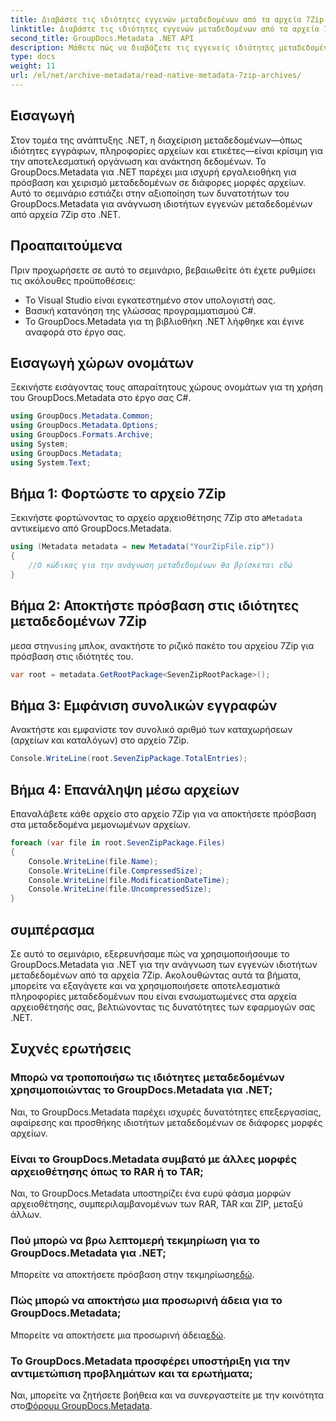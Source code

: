 ```yaml
---
title: Διαβάστε τις ιδιότητες εγγενών μεταδεδομένων από τα αρχεία 7Zip στο .NET
linktitle: Διαβάστε τις ιδιότητες εγγενών μεταδεδομένων από τα αρχεία 7Zip στο .NET
second_title: GroupDocs.Metadata .NET API
description: Μάθετε πώς να διαβάζετε τις εγγενείς ιδιότητες μεταδεδομένων από τα αρχεία 7Zip χρησιμοποιώντας το GroupDocs.Metadata για .NET. Βελτιώστε τις δυνατότητες διαχείρισης δεδομένων της εφαρμογής σας .NET.
type: docs
weight: 11
url: /el/net/archive-metadata/read-native-metadata-7zip-archives/
---
```

## Εισαγωγή
Στον τομέα της ανάπτυξης .NET, η διαχείριση μεταδεδομένων—όπως ιδιότητες εγγράφων, πληροφορίες αρχείων και ετικέτες—είναι κρίσιμη για την αποτελεσματική οργάνωση και ανάκτηση δεδομένων. Το GroupDocs.Metadata για .NET παρέχει μια ισχυρή εργαλειοθήκη για πρόσβαση και χειρισμό μεταδεδομένων σε διάφορες μορφές αρχείων. Αυτό το σεμινάριο εστιάζει στην αξιοποίηση των δυνατοτήτων του GroupDocs.Metadata για ανάγνωση ιδιοτήτων εγγενών μεταδεδομένων από αρχεία 7Zip στο .NET. 
## Προαπαιτούμενα
Πριν προχωρήσετε σε αυτό το σεμινάριο, βεβαιωθείτε ότι έχετε ρυθμίσει τις ακόλουθες προϋποθέσεις:
- Το Visual Studio είναι εγκατεστημένο στον υπολογιστή σας.
- Βασική κατανόηση της γλώσσας προγραμματισμού C#.
- Το GroupDocs.Metadata για τη βιβλιοθήκη .NET λήφθηκε και έγινε αναφορά στο έργο σας.

## Εισαγωγή χώρων ονομάτων
Ξεκινήστε εισάγοντας τους απαραίτητους χώρους ονομάτων για τη χρήση του GroupDocs.Metadata στο έργο σας C#.
```csharp
using GroupDocs.Metadata.Common;
using GroupDocs.Metadata.Options;
using GroupDocs.Formats.Archive;
using System;
using GroupDocs.Metadata;
using System.Text;
```
## Βήμα 1: Φορτώστε το αρχείο 7Zip
 Ξεκινήστε φορτώνοντας το αρχείο αρχειοθέτησης 7Zip στο a`Metadata` αντικείμενο από GroupDocs.Metadata.
```csharp
using (Metadata metadata = new Metadata("YourZipFile.zip"))
{
    //Ο κώδικας για την ανάγνωση μεταδεδομένων θα βρίσκεται εδώ
}
```
## Βήμα 2: Αποκτήστε πρόσβαση στις ιδιότητες μεταδεδομένων 7Zip
 μεσα στην`using` μπλοκ, ανακτήστε το ριζικό πακέτο του αρχείου 7Zip για πρόσβαση στις ιδιότητές του.
```csharp
var root = metadata.GetRootPackage<SevenZipRootPackage>();
```
## Βήμα 3: Εμφάνιση συνολικών εγγραφών
Ανακτήστε και εμφανίστε τον συνολικό αριθμό των καταχωρήσεων (αρχείων και καταλόγων) στο αρχείο 7Zip.
```csharp
Console.WriteLine(root.SevenZipPackage.TotalEntries);
```
## Βήμα 4: Επανάληψη μέσω αρχείων
Επαναλάβετε κάθε αρχείο στο αρχείο 7Zip για να αποκτήσετε πρόσβαση στα μεταδεδομένα μεμονωμένων αρχείων.
```csharp
foreach (var file in root.SevenZipPackage.Files)
{
    Console.WriteLine(file.Name);
    Console.WriteLine(file.CompressedSize);
    Console.WriteLine(file.ModificationDateTime);
    Console.WriteLine(file.UncompressedSize);
}
```

## συμπέρασμα
Σε αυτό το σεμινάριο, εξερευνήσαμε πώς να χρησιμοποιήσουμε το GroupDocs.Metadata για .NET για την ανάγνωση των εγγενών ιδιοτήτων μεταδεδομένων από τα αρχεία 7Zip. Ακολουθώντας αυτά τα βήματα, μπορείτε να εξαγάγετε και να χρησιμοποιήσετε αποτελεσματικά πληροφορίες μεταδεδομένων που είναι ενσωματωμένες στα αρχεία αρχειοθέτησής σας, βελτιώνοντας τις δυνατότητες των εφαρμογών σας .NET.

## Συχνές ερωτήσεις
### Μπορώ να τροποποιήσω τις ιδιότητες μεταδεδομένων χρησιμοποιώντας το GroupDocs.Metadata για .NET;
Ναι, το GroupDocs.Metadata παρέχει ισχυρές δυνατότητες επεξεργασίας, αφαίρεσης και προσθήκης ιδιοτήτων μεταδεδομένων σε διάφορες μορφές αρχείων.
### Είναι το GroupDocs.Metadata συμβατό με άλλες μορφές αρχειοθέτησης όπως το RAR ή το TAR;
Ναι, το GroupDocs.Metadata υποστηρίζει ένα ευρύ φάσμα μορφών αρχειοθέτησης, συμπεριλαμβανομένων των RAR, TAR και ZIP, μεταξύ άλλων.
### Πού μπορώ να βρω λεπτομερή τεκμηρίωση για το GroupDocs.Metadata για .NET;
 Μπορείτε να αποκτήσετε πρόσβαση στην τεκμηρίωση[εδώ](https://reference.groupdocs.com/metadata/net/).
### Πώς μπορώ να αποκτήσω μια προσωρινή άδεια για το GroupDocs.Metadata;
 Μπορείτε να αποκτήσετε μια προσωρινή άδεια[εδώ](https://purchase.groupdocs.com/temporary-license/).
### Το GroupDocs.Metadata προσφέρει υποστήριξη για την αντιμετώπιση προβλημάτων και τα ερωτήματα;
 Ναι, μπορείτε να ζητήσετε βοήθεια και να συνεργαστείτε με την κοινότητα στο[Φόρουμ GroupDocs.Metadata](https://forum.groupdocs.com/c/metadata/14).